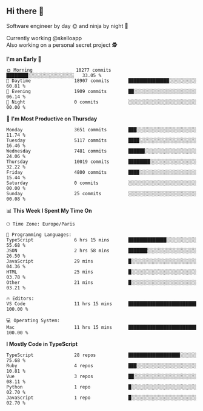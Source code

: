 ## Hi there 👋

Software engineer by day 🌞 and ninja by night 🌝

Currently working @skelloapp <br>
Also working on a personal secret project 🕵️

<!--START_SECTION:waka-->
**I'm an Early 🐤** 

```text
🌞 Morning                10277 commits       ████████░░░░░░░░░░░░░░░░░   33.05 % 
🌆 Daytime                18907 commits       ███████████████░░░░░░░░░░   60.81 % 
🌃 Evening                1909 commits        ██░░░░░░░░░░░░░░░░░░░░░░░   06.14 % 
🌙 Night                  0 commits           ░░░░░░░░░░░░░░░░░░░░░░░░░   00.00 % 
```
📅 **I'm Most Productive on Thursday** 

```text
Monday                   3651 commits        ███░░░░░░░░░░░░░░░░░░░░░░   11.74 % 
Tuesday                  5117 commits        ████░░░░░░░░░░░░░░░░░░░░░   16.46 % 
Wednesday                7481 commits        ██████░░░░░░░░░░░░░░░░░░░   24.06 % 
Thursday                 10019 commits       ████████░░░░░░░░░░░░░░░░░   32.22 % 
Friday                   4800 commits        ████░░░░░░░░░░░░░░░░░░░░░   15.44 % 
Saturday                 0 commits           ░░░░░░░░░░░░░░░░░░░░░░░░░   00.00 % 
Sunday                   25 commits          ░░░░░░░░░░░░░░░░░░░░░░░░░   00.08 % 
```


📊 **This Week I Spent My Time On** 

```text
🕑︎ Time Zone: Europe/Paris

💬 Programming Languages: 
TypeScript               6 hrs 15 mins       ██████████████░░░░░░░░░░░   55.68 % 
JSON                     2 hrs 58 mins       ███████░░░░░░░░░░░░░░░░░░   26.50 % 
JavaScript               29 mins             █░░░░░░░░░░░░░░░░░░░░░░░░   04.36 % 
HTML                     25 mins             █░░░░░░░░░░░░░░░░░░░░░░░░   03.78 % 
Other                    21 mins             █░░░░░░░░░░░░░░░░░░░░░░░░   03.21 % 

🔥 Editors: 
VS Code                  11 hrs 15 mins      █████████████████████████   100.00 % 

💻 Operating System: 
Mac                      11 hrs 15 mins      █████████████████████████   100.00 % 
```

**I Mostly Code in TypeScript** 

```text
TypeScript               28 repos            ███████████████████░░░░░░   75.68 % 
Ruby                     4 repos             ███░░░░░░░░░░░░░░░░░░░░░░   10.81 % 
Vue                      3 repos             ██░░░░░░░░░░░░░░░░░░░░░░░   08.11 % 
Python                   1 repo              █░░░░░░░░░░░░░░░░░░░░░░░░   02.70 % 
JavaScript               1 repo              █░░░░░░░░░░░░░░░░░░░░░░░░   02.70 % 
```




<!--END_SECTION:waka-->

<!--
**antoinelncl/antoinelncl** is a ✨ _special_ ✨ repository because its `README.md` (this file) appears on your GitHub profile.

Here are some ideas to get you started:

- 🔭 I’m currently working on ...
- 🌱 I’m currently learning ...
- 👯 I’m looking to collaborate on ...
- 🤔 I’m looking for help with ...
- 💬 Ask me about ...
- 📫 How to reach me: ...
- 😄 Pronouns: ...
- ⚡ Fun fact: ...
-->

